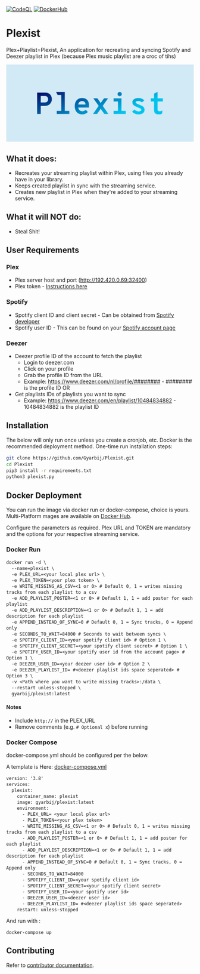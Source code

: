 [![CodeQL](https://github.com/Gyarbij/Plexist/actions/workflows/codeql-analysis.yml/badge.svg)](https://github.com/Gyarbij/Plexist/actions/workflows/codeql-analysis.yml) [![DockerHub](https://github.com/Gyarbij/Plexist/actions/workflows/image.yml/badge.svg)](https://github.com/Gyarbij/Plexist/actions/workflows/image.yml)

# Plexist
Plex+Playlist=Plexist, An application for recreating and syncing Spotify and Deezer playlist in Plex (because Plex music playlist are a croc of tihs)

<p align="center">
  <img src="./assets/plexist.png" width="802" />
</p>

## What it does:

* Recreates your streaming playlist within Plex, using files you already have in your library.
* Keeps created playlist in sync with the streaming service.
* Creates new playlist in Plex when they're added to your streaming service.

## What it will NOT do:

* Steal Shit!

## User Requirements

### Plex
* Plex server host and port (http://192.420.0.69:32400)
* Plex token - [Instructions here](https://support.plex.tv/articles/204059436-finding-an-authentication-token-x-plex-token/)

### Spotify
* Spotify client ID and client secret - Can be obtained from [Spotify developer](https://developer.spotify.com/dashboard/login)
* Spotify user ID - This can be found on  your [Spotify account page](https://www.spotify.com/nl/account/overview/)

### Deezer
* Deezer profile ID of the account to fetch the playlist
  * Login to deezer.com
  * Click on your profile
  * Grab the profile ID from the URL
  *  Example: https://www.deezer.com/nl/profile/######## -  ######## is the profile ID
OR
* Get playlists IDs of playlists you want to sync
  *  Example: https://www.deezer.com/en/playlist/10484834882 - 10484834882 is the playlist ID

## Installation

The below will only run once unless you create a cronjob, etc. Docker is the recommended deployment method.
One-time run installation steps:
```Bash
git clone https://github.com/Gyarbij/Plexist.git
cd Plexist
pip3 install -r requirements.txt
python3 plexist.py
```

## Docker Deployment

You can run the image via docker run or docker-compose, choice is yours. Multi-Platform mages are available on [Docker Hub](https://hub.docker.com/r/gyarbij/plexist/).

Configure the parameters as required. Plex URL and TOKEN are mandatory and the options for your respective streaming service.

### Docker Run

```
docker run -d \
  --name=plexist \
  -e PLEX_URL=<your local plex url> \
  -e PLEX_TOKEN=<your plex token> \
  -e WRITE_MISSING_AS_CSV=<1 or 0> # Default 0, 1 = writes missing tracks from each playlist to a csv
  -e ADD_PLAYLIST_POSTER=<1 or 0> # Default 1, 1 = add poster for each playlist
  -e ADD_PLAYLIST_DESCRIPTION=<1 or 0> # Default 1, 1 = add description for each playlist
  -e APPEND_INSTEAD_OF_SYNC=0 # Default 0, 1 = Sync tracks, 0 = Append only
  -e SECONDS_TO_WAIT=84000 # Seconds to wait between syncs \
  -e SPOTIFY_CLIENT_ID=<your spotify client id> # Option 1 \
  -e SPOTIFY_CLIENT_SECRET=<your spotify client secret> # Option 1 \
  -e SPOTIFY_USER_ID=<your spotify user id from the account page> # Option 1 \
  -e DEEZER_USER_ID=<your deezer user id> # Option 2 \
  -e DEEZER_PLAYLIST_ID= #<deezer playlist ids space seperated> # Option 3 \
  -v <Path where you want to write missing tracks>:/data \
  --restart unless-stopped \
  gyarbij/plexist:latest
```
#### Notes
- Include `http://` in the PLEX_URL
- Remove comments (e.g.  `# Optional x`) before running 

### Docker Compose

docker-compose.yml should be configured per the below. 

A template is Here: [docker-compose.yml](https://github.com/gyarbij/plexist/blob/main/assets/docker-compose.yml)

```
version: '3.8'
services:
  plexist:
    container_name: plexist
    image: gyarbij/plexist:latest
    environment:
      - PLEX_URL= <your local plex url>
      - PLEX_TOKEN=<your plex token>
      - WRITE_MISSING_AS_CSV=<1 or 0> # Default 0, 1 = writes missing tracks from each playlist to a csv
      - ADD_PLAYLIST_POSTER=<1 or 0> # Default 1, 1 = add poster for each playlist
      - ADD_PLAYLIST_DESCRIPTION=<1 or 0> # Default 1, 1 = add description for each playlist
      - APPEND_INSTEAD_OF_SYNC=0 # Default 0, 1 = Sync tracks, 0 = Append only
      - SECONDS_TO_WAIT=84000
      - SPOTIFY_CLIENT_ID=<your spotify client id>
      - SPOTIFY_CLIENT_SECRET=<your spotify client secret>
      - SPOTIFY_USER_ID=<your spotify user id>
      - DEEZER_USER_ID=<deezer user id>
      - DEEZER_PLAYLIST_ID= #<deezer playlist ids space seperated>
    restart: unless-stopped

```
And run with :
```
docker-compose up
```

## Contributing

Refer to [contributor documentation](CONTRIBUTING.md).